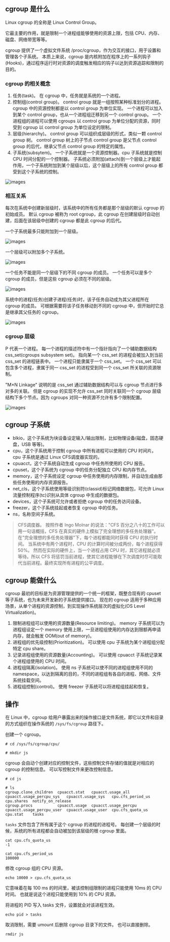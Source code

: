 ## cgroup 是什么

Linux cgroup 的全称是 Linux Control Group。

它最主要的作用，就是限制一个进程组能够使用的资源上限，包括 CPU、内存、磁盘、网络带宽等等。

cgroup 提供了一个虚拟文件系统 /proc/cgroup，作为交互的接口，用于设置和管理各个子系统。
本质上来说，cgroup 是内核附加在程序上的一系列钩子(Hooks)，通过程序运行时对资源的调度触发相应的钩子以达到资源追踪和限制的目的。

### cgroup 的相关概念

1. 任务(task)。
在 cgroup 中，任务就是系统的一个进程。
2. 控制组(control group)。
control group 就是一组按照某种标准划分的进程。
cgroup 中的资源控制都是以 control group 为单位实现。
一个进程可以加入到某个 control group，也从一个进程组迁移到另一个 control group。
一个进程组的进程可以使用 cgroups 以 control group 为单位分配的资源，同时受到 cgroup 以 control group 为单位设定的限制。
3. 层级(hierarchy)。
control group 可以组织成层级的形式，类似一颗 control group 树。
control group 树上的子节点 control group 是父节点 control group 的后代，继承父节点 control group 的特定的属性。
4. 子系统(subsytem)。
一个子系统就是一个资源控制器。cpu 子系统就是控制 CPU 时间分配的一个控制器。
子系统必须附加(attach)到一个层级上才能起作用，一个子系统附加到某个层级以后，这个层级上的所有 control group 都受到这个子系统的控制。

![images](https://70data.oss-cn-beijing.aliyuncs.com/note/20201102221242.png)

### 相互关系

每次在系统中创建新层级时，该系统中的所有任务都是那个层级的默认 cgroup 的初始成员。
默认 cgroup 被称为 root cgroup，此 cgroup 在创建层级时自动创建，后面在该层级中创建的 cgroup 都是此 cgroup 的后代。

一个子系统最多只能附加到一个层级。

![images](http://70data.net/upload/kubernetes/RMG-rule2.png)

一个层级可以附加多个子系统。

![images](http://70data.net/upload/kubernetes/RMG-rule1.png)

一个任务不能是同一个层级下的不同 cgroup 的成员。
一个任务可以是多个 cgroup 的成员，但是这些 cgroup 必须在不同的层级。

![images](http://70data.net/upload/kubernetes/RMG-rule3.png)

系统中的进程(任务)创建子进程(任务)时，该子任务自动成为其父进程所在 cgroup 的成员。
可根据需要将该子任务移动到不同的 cgroup 中，但开始时它总是继承其父任务的 cgroup。

![images](http://70data.net/upload/kubernetes/RMG-rule4.png)

### cgroup 层级

P 代表一个进程。
每一个进程的描述符中有一个指针指向了一个辅助数据结构 css_set(cgroups subsystem set)。
指向某一个 css_set 的进程会被加入到当前 css_set 的进程链表中。
一个进程只能隶属于一个 css_set。
一个 css_set 可以包含多个进程，隶属于同一 css_set 的进程受到同一个 css_set 所关联的资源限制。

"M×N Linkage" 说明的是 css_set 通过辅助数据结构可以与 cgroup 节点进行多对多的关联。
但是 cgroup 的实现不允许 css_set 同时关联同一个 cgroup 层级结构下多个节点。因为 cgroups 对同一种资源不允许有多个限制配置。

![images](http://70data.net/upload/kubernetes/cgroups-logic-graph.png)

## cgroup 子系统

- blkio，这个子系统为块设备设定输入/输出限制，比如物理设备(磁盘，固态硬盘，USB 等等)。
- cpu，这个子系统用于控制 cgroup 中所有进程可以使用的 CPU 时间片。
cpu 子系统是通过 Linux CFS调度器实现的。
- cpuacct，这个子系统自动生成 cgroup 中任务所使用的 CPU 报告。
- cpuset，这个子系统为 cgroup 中的任务分配独立 CPU 和内存节点。
- memory，这个子系统设定 cgroup 中任务使用的内存限制，并自动生成由那些任务使用的内存资源报告。
- net_cls，这个子系统使用等级识别符(classid)标记网络数据包，可允许 Linux 流量控制程序(tc)识别从具体 cgroup 中生成的数据包。
- devices，这个子系统可允许或者拒绝 cgroup 中的任务访问设备。
- freezer，这个子系统挂起或者恢复 cgroup 中的任务。
- ns，名称空间子系统。

> CFS调度器。
按照作者 Ingo Molnar 的说法："CFS 百分之八十的工作可以用一句话概括，CFS 在真实的硬件上模拟了完全理想的多任务处理器"。
在"完全理想的多任务处理器"下，每个进程都能同时获得 CPU 的执行时间。
当系统中有两个进程时，CPU 的计算时间被分成两份，每个进程获得50%。
然而在实际的硬件上，当一个进程占用 CPU 时，其它进程就必须等待。所以 CFS 将惩罚当前进程，使其它进程能够在下次调度时尽可能取代当前进程。最终实现所有进程的公平调度。

## cgroup 能做什么

cgroup 最初的目标是为资源管理提供的一个统一的框架，既整合现有的 cpuset 等子系统，也为未来开发新的子系统提供接口。
现在的 cgroup 适用于多种应用场景，从单个进程的资源控制，到实现操作系统层次的虚拟化(OS Level Virtualization)。

1. 限制进程组可以使用的资源数量(Resource limiting)。
memory 子系统可以为进程组设定一个 memory 使用上限，一旦进程组使用的内存达到限额再申请内存，就会触发 OOM(out of memory)。
2. 进程组的优先级控制(Prioritization)。
可以使用 cpu 子系统为某个进程组分配特定 cpu share。
3. 记录进程组使用的资源数量(Accounting)。
可以使用 cpuacct 子系统记录某个进程组使用的 CPU 时间。
4. 进程组隔离(isolation)。
使用 ns 子系统可以使不同的进程组使用不同的 namespace，以达到隔离的目的，不同的进程组有各自的进程、网络、文件系统挂载空间。
5. 进程组控制(control)。
使用 freezer 子系统可以将进程组挂起和恢复。

## 操作

在 Linux 中，cgroup 给用户暴露出来的操作接口是文件系统，即它以文件和目录的方式组织在操作系统的 `/sys/fs/cgroup` 路径下。

创建一个 cgroup。

```
# cd /sys/fs/cgroup/cpu/

# mkdir js
```

cgroup 会自动个创建对应的控制文件，这些控制文件存储的值就是对相应的 cgroup 的控制信息。
可以写控制文件来更改控制信息。

```
# cd js

# ls
cgroup.clone_children  cpuacct.stat   cpuacct.usage_all     cpuacct.usage_percpu_sys   cpuacct.usage_sys   cpu.cfs_period_us  cpu.shares  notify_on_release
cgroup.procs           cpuacct.usage  cpuacct.usage_percpu  cpuacct.usage_percpu_user  cpuacct.usage_user  cpu.cfs_quota_us   cpu.stat    tasks
```

`tasks` 文件包含了所有属于这个 cgroup 的进程的进程号。
每创建一个层级的时候，系统的所有进程都会自动被加到该层级的根 cgroup 里面。

```
cat cpu.cfs_quota_us
-1

cat cpu.cfs_period_us
100000
```

修改 cgroup 组的 CPU 资源。

```
echo 10000 > cpu.cfs_quota_us
```

它意味着在每 100 ms 的时间里，被该控制组限制的进程只能使用 10ms 的 CPU 时间。
也就是说这个进程只能使用到 10% 的 CPU 资源。

将进程的 PID 写入 tasks 文件，设置就会对该进程生效。

```
echo pid > tasks
```

取消限制，需要 umount 后删除 cgroup 目录下的文件。
也可以直接删除。

```
rmdir js
```

